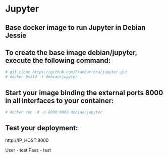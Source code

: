 # Jupyter

## Base docker image to run Jupyter in Debian Jessie

## To create the base image debian/jupyter, execute the following command:

```bash
# git clone https://github.com/FranBarrera/jupyter.git
# docker build -t debian/jupyter .
```

## Start your image binding the external ports 8000 in all interfaces to your container:

```bash
# docker run -d -p 8000:8000 debian/jupyter
```

## Test your deployment:

http://IP_HOST:8000

User - test
Pass - test
